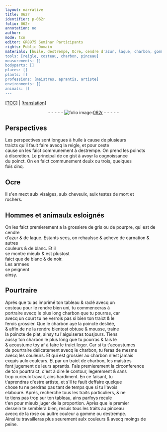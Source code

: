 ```yaml
---
layout: narrative
title: 062r
identifier: p-062r
folio: 062r
annotation: no
author:
mode: tcn
editor: GR8975 Seminar Participants
rights: Public Domain
materials: [huile, destrempe, Ocre, cendre d'azur, laque, charbon, gomme]
tools: [reigle, costeau, charbon, pinceau]
measurements: []
bodyparts: []
places: []
plants: []
professions: [maistres, aprantis, artiste]
environments: []
animals: []
---
```


<p><a href="{{ site.baseurl }}/normalized/">[TOC]</a> | <a href="{{ site.baseurl }}/texts/p-062r_tl/" target="_blank">[translation]</a></p><div class="folio" align="center">- - - - - <a href="http://gallica.bnf.fr/ark:/12148/btv1b10500001g/f129.image" target="_blank"><img src="https://cu-mkp.github.io/2017-workshop-edition/assets/photo-icon.png" alt="folio image: " style="display:inline-block; margin-bottom:-3px;"/>062r</a> - - - - - </div>  
  

## Perspectives

 
Les perspectives <span class="tmp">sont longues</span> à <span class="m">huile</span> à cause de plusieurs<br/> traicts qu'il fault faire avecq la <span class="tl">reigle</span>, et pour ceste<br/> cause on les faict communem<span class="exp">ent</span> à <span class="m">destrempe</span>. On prend les poincts<br/> à discretion. Le principal de ce gist <span class="add">à</span> avoyr la cognoissance<br/> du poinct. On en faict communem<span class="exp">ent</span> deulx ou trois, quelques<br/> fois cinq.
 
 
  

## <span class="m">Ocre</span>

 
Il s'en mect aulx visaiges, aulx cheveulx, aulx testes de mort et<br/> rochers.
 
 
  

## Hommes et animaulx esloignés

 
On les faict premierem<span class="exp">ent</span> a la grossiere de gris ou de pourpre, qui est de <span class="m">cendre<br/> d'azur</span> & de <span class="m">laque</span>. Estants secs, on rehaulsse & acheve de carnation & autres<br/> couleurs & de blanc. Et il<br/> se montre mieulx & est plustost<br/> faict que de blanc & de noir.<br/> Les armees<span class="ill"></span><br/> se peignent<br/> ainsy.
 
 
  

## Pourtraire

 
Aprés que tu as imprimé ton tableau & raclé avecq un<br/> <span class="tl">costeau</span> pour le rendre bien uni, tu commenceras à<br/> portraire avecq le plus long <span class="tl"><span class="m">charbon</span></span> que tu pourras, car<br/> avecq un court tu ne verrois pas si bien ton traict & le<br/> ferois grossier. Que le <span class="tl"><span class="m">charbon</span></span> aye la poincte desliée,<br/> & affin de ne la rendre bientost obtuse & mousse, traine<br/> la poincte de plat, ainsy tu l'aiguiseras tousjours. Tiens<br/> aussy ton <span class="tl"><span class="m">charbon</span></span> le plus long que tu pourras <span class="del">& fais le</span><br/> & acoustume toy <span class="del">af</span> à faire le traict leger. Car si tu t'acoustumes<br/> de pourtraire delicatem<span class="exp">ent</span> avecq le <span class="tl"><span class="m">charbon</span></span>, tu feras de mesme<br/> avecq les couleurs. Et qui est grossier au <span class="tl"><span class="m">charbon</span></span> n'est jamais<br/> exquis aulx couleurs. Et par un traict de <span class="m">charbon</span>, les <span class="pro">maistres</span><br/> font jugem<span class="exp">ent</span> de leurs <span class="pro">aprantis</span>. Fais premierem<span class="exp">ent</span> la circonference<br/> de ton pourtraict, c'est à dire le contour, legerem<span class="exp">ent</span> & sans<br/> trop curieulx travail, ains hardiment. En ce faisant, tu<br/> t'aprendras d'estre <span class="pro">artiste</span>, et s'il te fault deffaire quelque<br/> chose tu ne perdras pas tant de temps que si tu l'avois<br/> elabouré. Aprés, recherche tous les traits particuliers, & ne<br/> te tiens pas trop sur ton tableau, ains parfoys recule<br/> t'en pour mieulx juger de la proportion. Après que le premier<br/> dessein te semblera bien, resuis tous les traits au <span class="tl">pinceau</span><br/> avecq de la rose ou aultre couleur a <span class="m">gomme</span> ou <span class="m">destrempe</span>.<br/> Ainsi tu travailleras plus seurem<span class="exp">ent</span> aulx couleurs & avecq moings de<br/> <span class="add">peine</span>.
 
